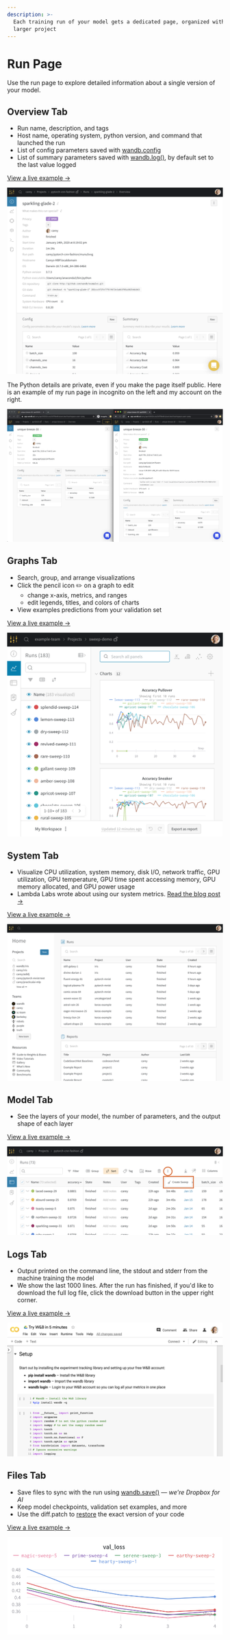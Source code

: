 ```yaml
---
description: >-
  Each training run of your model gets a dedicated page, organized within the
  larger project
---
```


# Run Page

Use the run page to explore detailed information about a single version of your model.

## Overview Tab

* Run name, description, and tags
* Host name, operating system, python version, and command that launched the run
* List of config parameters saved with [wandb.config](../../library/config.md)
* List of summary parameters saved with [wandb.log\(\)](../../library/log.md), by default set to the last value logged

[View a live example →](https://app.wandb.ai/carey/pytorch-cnn-fashion/runs/munu5vvg/overview?workspace=user-carey)

![](../../.gitbook/assets/run-page-overview-tab.png)

The Python details are private, even if you make the page itself public. Here is an example of my run page in incognito on the left and my account on the right.

![](../../.gitbook/assets/screen-shot-2020-04-07-at-7.46.39-am.png)

## Graphs Tab

* Search, group, and arrange visualizations
* Click the pencil icon ✏️ on a graph to edit
  * change x-axis, metrics, and ranges
  * edit legends, titles, and colors of charts
* View examples predictions from your validation set

[View a live example →](https://app.wandb.ai/wandb/examples-keras-cnn-fashion/runs/wec25l0q?workspace=user-carey)

![](../../.gitbook/assets/image%20%2836%29.png)

## System Tab

* Visualize CPU utilization, system memory, disk I/O, network traffic, GPU utilization, GPU temperature, GPU time spent accessing memory, GPU memory allocated, and GPU power usage
* Lambda Labs wrote about using our system metrics. [Read the blog post →](https://lambdalabs.com/blog/weights-and-bias-gpu-cpu-utilization/)

[View a live example →](https://app.wandb.ai/wandb/feb8-emotion/runs/toxllrmm/system)

![](../../.gitbook/assets/image%20%2887%29.png)

## Model Tab

* See the layers of your model, the number of parameters, and the output shape of each layer

[View a live example →](https://app.wandb.ai/stacey/deep-drive/runs/pr0os44x/model)

![](../../.gitbook/assets/image%20%2833%29.png)

## Logs Tab 

* Output printed on the command line, the stdout and stderr from the machine training the model
* We show the last 1000 lines. After the run has finished, if you'd like to download the full log file, click the download button in the upper right corner.

[View a live example →](https://app.wandb.ai/stacey/deep-drive/runs/pr0os44x/logs)

![](../../.gitbook/assets/image%20%2873%29.png)

## Files Tab

* Save files to sync with the run using [wandb.save\(\)](../../library/save.md) — _we're Dropbox for AI_
* Keep model checkpoints, validation set examples, and more
* Use the diff.patch to [restore](../../library/restore.md) the exact version of your code

[View a live example →](https://app.wandb.ai/stacey/deep-drive/runs/pr0os44x/files/media/images)

![](../../.gitbook/assets/image%20%283%29.png)



